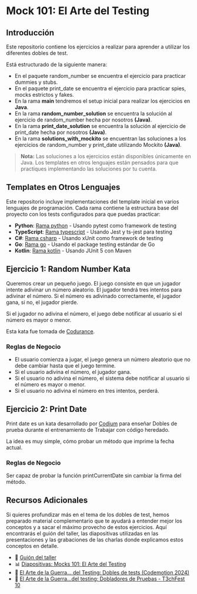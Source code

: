 # Mock 101: El Arte del Testing

## Introducción
Este repositorio contiene los ejercicios a realizar para aprender a utilizar los diferentes dobles 
de test. 

Está estructurado de la siguiente manera:
- En el paquete random_number se encuentra el ejercicio para practicar dummies y stubs.
- En el paquete print_date se encuentra el ejercicio para practicar spies, mocks estrictos y fakes.
- En la rama **main** tendremos el setup inicial para realizar los ejercicios en **Java**.
- En la rama **random_number_solution** se encuentra la solución al ejercicio de random_number hecha por nosotros **(Java)**.
- En la rama **print_date_solution** se encuentra la solución al ejercicio de print_date hecha por nosotros **(Java)**.
- En la rama **solutions_with_mockito** se encuentran las soluciones a los ejercicios de random_number y print_date utilizando Mockito **(Java)**.

> **Nota:** Las soluciones a los ejercicios están disponibles únicamente en Java. Los templates en otros lenguajes están pensados para que practiques implementando las soluciones por tu cuenta.

## Templates en Otros Lenguajes

Este repositorio incluye implementaciones del template inicial en varios lenguajes de programación. Cada rama contiene la estructura base del proyecto con los tests configurados para que puedas practicar:

- **Python**: [Rama python](https://github.com/Sstark97/mock-101/tree/python) - Usando pytest como framework de testing
- **TypeScript**: [Rama typescript](https://github.com/Sstark97/mock-101/tree/typescript) - Usando Jest y ts-jest para testing
- **C#**: [Rama csharp](https://github.com/Sstark97/mock-101/tree/csharp) - Usando xUnit como framework de testing
- **Go**: [Rama go](https://github.com/Sstark97/mock-101/tree/go) - Usando el package testing estándar de Go
- **Kotlin**: [Rama kotlin](https://github.com/Sstark97/mock-101/tree/kotlin) - Usando JUnit 5 con Maven

## Ejercicio 1: Random Number Kata
Queremos crear un pequeño juego. El juego consiste en que un jugador intente adivinar un número aleatorio.
El jugador tendrá tres intentos para adivinar el número. Si el número es adivinado correctamente, el jugador gana, si no, el jugador pierde.

Si el jugador no adivina el número, el juego debe notificar al usuario si el número es mayor o menor.

Esta kata fue tomada de [Codurance](https://www.codurance.com/es/katas/numero-aleatorio-kata).
### Reglas de Negocio
- El usuario comienza a jugar, el juego genera un número aleatorio que no debe cambiar hasta que el juego termine.
- Si el usuario adivina el número, el jugador gana.
- Si el usuario no adivina el número, el sistema debe notificar al usuario si el número es mayor o menor.
- Si el usuario no adivina el número en tres intentos, perderá.

## Ejercicio 2: Print Date
Print date es un kata desarrollado por [Codium](https://github.com/CodiumTeam/print-date) para enseñar Dobles de prueba durante el entrenamiento 
de Trabajar con código heredado.

La idea es muy simple, cómo probar un método que imprime la fecha actual.

### Reglas de Negocio
Ser capaz de probar la función printCurrentDate sin cambiar la firma del método.

## Recursos Adicionales

Si quieres profundizar más en el tema de los dobles de test, hemos preparado material complementario que te ayudará a entender mejor los conceptos y a sacar el máximo provecho de estos ejercicios. Aquí encontrarás el guión del taller, las diapositivas utilizadas en las presentaciones y las grabaciones de las charlas donde explicamos estos conceptos en detalle.

- 📖 [Guión del taller](./guion.md)
- 📊 [Diapositivas: Mocks 101: El Arte del Testing](./Mocks%20101_%20El%20Arte%20del%20Testing.pdf)
- 🎥 [El Arte de la Guerra... del Testing: Dobles de tests (Codemotion 2024)](https://www.youtube.com/watch?v=FEumxdULiV4&t=1s)
- 🎥 [El Arte de la Guerra…del testing: Dobladores de Pruebas - T3chFest 10](https://youtu.be/Yxo70Ec-j0U?si=XFRP00VdqLk_TAGV)